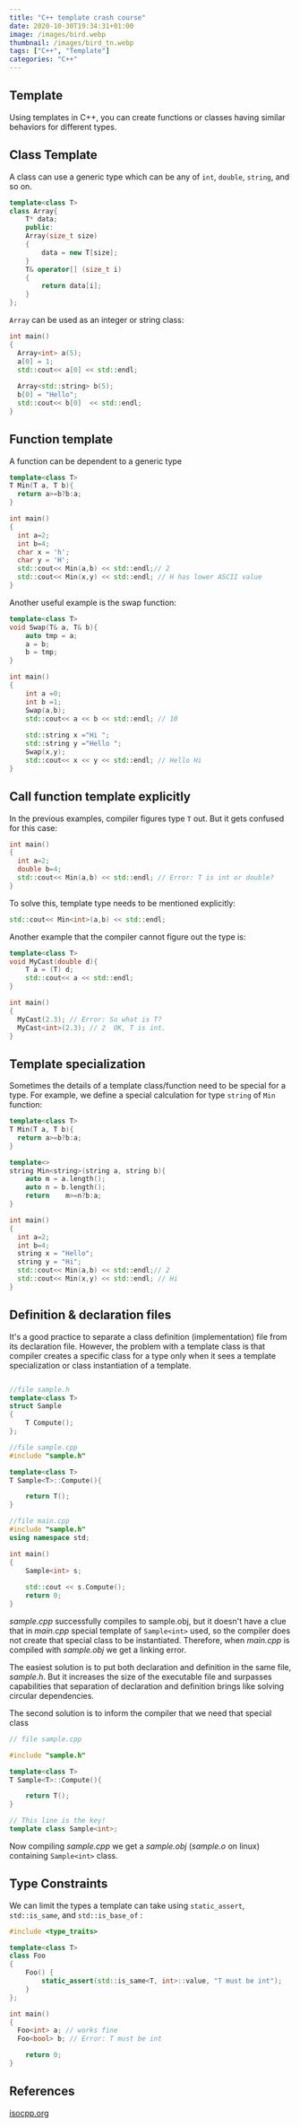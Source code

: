 ```yaml
---
title: "C++ template crash course"
date: 2020-10-30T19:34:31+01:00
image: /images/bird.webp
thumbnail: /images/bird_tn.webp
tags: ["C++", "Template"]
categories: "C++"
---
```


## Template

Using templates in C++, you can create functions or classes having similar behaviors for different types.

## Class Template

A class can use a generic type which can be any of `int`, `double`, `string`, and so on.

```cpp
template<class T>
class Array{
    T* data;
    public:
    Array(size_t size)
    {
        data = new T[size];
    }
    T& operator[] (size_t i)
    {
        return data[i];
    }
};
```
`Array` can be used as an integer or string class:

```cpp
int main()
{
  Array<int> a(5);
  a[0] = 1;
  std::cout<< a[0] << std::endl;
  
  Array<std::string> b(5);
  b[0] = "Hello";
  std::cout<< b[0]  << std::endl;
}
```

## Function template

A function can be dependent to a generic type

```cpp
template<class T>
T Min(T a, T b){
  return a>=b?b:a;
}

int main()
{
  int a=2;
  int b=4;
  char x = 'h';
  char y = 'H';
  std::cout<< Min(a,b) << std::endl;// 2
  std::cout<< Min(x,y) << std::endl; // H has lower ASCII value 
}
```

Another useful example is the swap function:

```cpp
template<class T>
void Swap(T& a, T& b){
    auto tmp = a;
    a = b;
    b = tmp;  
}

int main()
{
    int a =0;
    int b =1;
    Swap(a,b);
    std::cout<< a << b << std::endl; // 10
    
    std::string x ="Hi ";
    std::string y ="Hello ";
    Swap(x,y);
    std::cout<< x << y << std::endl; // Hello Hi
}
```

## Call function template explicitly

In the previous examples, compiler figures type `T` out. But it gets confused for this case:

```cpp
int main()
{
  int a=2;
  double b=4;
  std::cout<< Min(a,b) << std::endl; // Error: T is int or double?
}
```
To solve this, template type needs to be mentioned explicitly:

```cpp
std::cout<< Min<int>(a,b) << std::endl;
```

Another example that the compiler cannot figure out the type is:

```cpp
template<class T>
void MyCast(double d){
    T a = (T) d;
    std::cout<< a << std::endl;
}

int main()
{
  MyCast(2.3); // Error: So what is T?
  MyCast<int>(2.3); // 2  OK, T is int.
}
```

## Template specialization

Sometimes the details of a template class/function need to be special for a type. For example, we define a special calculation for type `string` of `Min` function: 

```cpp
template<class T>
T Min(T a, T b){
  return a>=b?b:a;
}

template<>
string Min<string>(string a, string b){
    auto m = a.length();
    auto n = b.length();
    return    m>=n?b:a;
}

int main()
{
  int a=2;
  int b=4;
  string x = "Hello";
  string y = "Hi";
  std::cout<< Min(a,b) << std::endl;// 2
  std::cout<< Min(x,y) << std::endl; // Hi
}
```

## Definition & declaration files

It's a good practice to separate a class definition (implementation) file from its declaration file. However, the problem with a template class is that compiler creates  a specific class for a type only when it sees a template specialization or class instantiation of a template. 

```cpp

//file sample.h
template<class T>
struct Sample
{
	T Compute();
};

//file sample.cpp
#include "sample.h"

template<class T>
T Sample<T>::Compute(){

	return T();
}

//file main.cpp
#include "sample.h"
using namespace std;

int main()
{
	Sample<int> s;
	
	std::cout << s.Compute();
	return 0;
}

```

*sample.cpp* successfully compiles to sample.obj, but it doesn't have a clue that in *main.cpp* special template of `Sample<int>` used, so the compiler does not create that special class to be instantiated. Therefore, when *main.cpp* is compiled with *sample.obj* we get a linking error. 


The easiest solution is to put both declaration and definition in the same file, *sample.h*. But it increases the size of the executable file and surpasses capabilities that separation of declaration and definition brings like solving circular dependencies. 

The second solution is to inform the compiler that we need that special class

```cpp
// file sample.cpp

#include "sample.h"

template<class T>
T Sample<T>::Compute(){

	return T();
}

// This line is the key!
template class Sample<int>;

```

Now compiling *sample.cpp* we get a *sample.obj* (*sample.o* on linux) containing `Sample<int>` class.

## Type Constraints

We can limit the types a template can take using `static_assert`, `std::is_same`, and `std::is_base_of` :

```cpp
#include <type_traits>

template<class T>
class Foo
{
	Foo() {
		static_assert(std::is_same<T, int>::value, "T must be int");
	}
};

int main()
{
  Foo<int> a; // works fine
  Foo<bool> b; // Error: T must be int

	return 0;
}
```

## References

[isocpp.org](https://isocpp.org/wiki/faq/templates#fn-templates)

